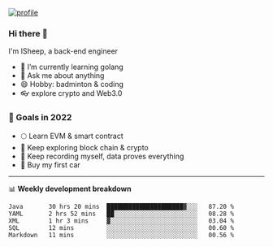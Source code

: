 [![profile](http://img.codelin.xyz/hello-im-isheep.svg)](https://www.calligrapher.ai/)

### Hi there 🐏

I'm ISheep, a back-end engineer

- 🔭 I’m currently learning golang
- 💬 Ask me about anything
- 😄 Hobby: badminton & coding
- 👓 explore crypto and Web3.0

### 🚀 Goals in 2022
+ 🌕 Learn EVM & smart contract
+ 🤔 Keep exploring block chain & crypto
+ 🐏 Keep recording myself, data proves everything
+ 🚗 Buy my first car

-------

📊 **Weekly development breakdown**
<!--START_SECTION:waka-->
```text
Java       30 hrs 20 mins  █████████████████████▓░░░   87.20 % 
YAML       2 hrs 52 mins   ██░░░░░░░░░░░░░░░░░░░░░░░   08.28 % 
XML        1 hr 3 mins     ▓░░░░░░░░░░░░░░░░░░░░░░░░   03.04 % 
SQL        12 mins         ░░░░░░░░░░░░░░░░░░░░░░░░░   00.60 % 
Markdown   11 mins         ░░░░░░░░░░░░░░░░░░░░░░░░░   00.56 % 
```
<!--END_SECTION:waka-->
